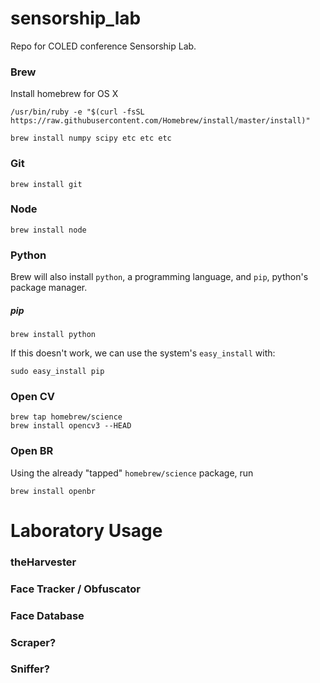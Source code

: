# sensorship_lab
Repo for COLED conference Sensorship Lab.

### Brew
Install homebrew for OS X
```
/usr/bin/ruby -e "$(curl -fsSL https://raw.githubusercontent.com/Homebrew/install/master/install)"
```

```
brew install numpy scipy etc etc etc
```

### Git
```
brew install git
```

### Node
```
brew install node
```

### Python
Brew will also install `python`, a programming language, and `pip`, python's package manager.

##### pip
```
brew install python
```

If this doesn't work, we can use the system's `easy_install` with:
```
sudo easy_install pip
```

### Open CV
```
brew tap homebrew/science
brew install opencv3 --HEAD
```

### Open BR
Using the already "tapped" `homebrew/science` package, run
```
brew install openbr
```

# Laboratory Usage
### theHarvester
### Face Tracker / Obfuscator
### Face Database
### Scraper?
### Sniffer?
